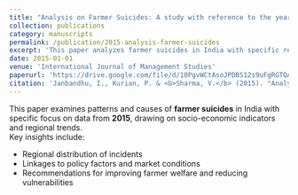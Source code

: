 ```yaml
---
title: "Analysis on Farmer Suicides: A study with reference to the year 2015"
collection: publications
category: manuscripts
permalink: /publication/2015-analysis-farmer-suicides
excerpt: 'This paper analyzes farmer suicides in India with specific reference to the year 2015.'
date: 2015-01-01
venue: 'International Journal of Management Studies'
paperurl: 'https://drive.google.com/file/d/10PgvWCtAsoJPDBS12s9uFgRGTQAZpd2_/view?usp=sharing'
citation: 'Janbandhu, I., Kurian, P. & <b>Sharma, V.</b> (2015). "Analysis on Farmer Suicides: A study with reference to the year 2015." <i>International Journal of Management Studies</i>, ISSN (Print), 2249-0302.'
---
```


This paper examines patterns and causes of **farmer suicides** in India with specific focus on data from **2015**, drawing on socio-economic indicators and regional trends.  
Key insights include:
- Regional distribution of incidents  
- Linkages to policy factors and market conditions  
- Recommendations for improving farmer welfare and reducing vulnerabilities
